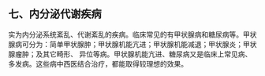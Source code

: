 ##  七、内分泌代谢疾病  

实为内分泌系统紊乱、代谢紊乱的疾病。临床常见的有甲状腺病和糖尿病等。甲状腺病可分为：简单甲状腺肿；甲状腺机能亢进；甲状腺机能减退；甲状腺炎；甲状腺瘤肿；及其它畸形、  异位等病。甲状腺机能亢进、糖尿病又是临床上常见病、多发病。这些病中西医结合治疗，都能取得较理想的效果。  

